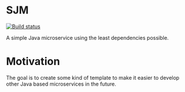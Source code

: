 # SJM
[![Build status](https://travis-ci.org/Skare69/SJM.svg?branch=master)](https://travis-ci.org/Skare69/SJM)

A simple Java microservice using the least dependencies possible. 

# Motivation
The goal is to create some kind of template to make it easier to develop other Java based microservices in the future. 
